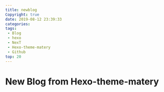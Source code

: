 ```yaml
---
title: newblog
Copyright: true
date: 2019-08-12 23:39:33
categories:
tags: 
 - Blog
 - hexo
 - NexT
 - Hexo-theme-matery
 - Github 
top: 20
---
```


# New Blog from Hexo-theme-matery